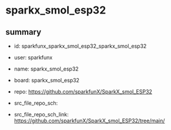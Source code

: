 # sparkx_smol_esp32
 
## summary 
* id: sparkfunx_sparkx_smol_esp32_sparkx_smol_esp32
* user: sparkfunx
* name: sparkx_smol_esp32
* board: sparkx_smol_esp32
* repo: https://github.com/sparkfunX/SparkX_smol_ESP32



* src_file_repo_sch: 
* src_file_repo_sch_link: https://github.com/sparkfunX/SparkX_smol_ESP32/tree/main/




